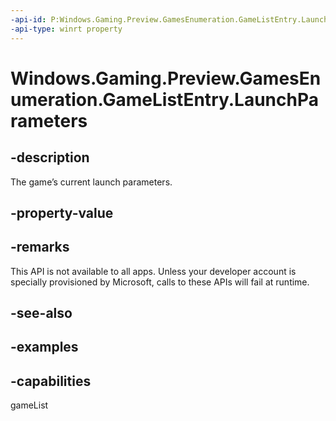 ```yaml
---
-api-id: P:Windows.Gaming.Preview.GamesEnumeration.GameListEntry.LaunchParameters
-api-type: winrt property
---
```


<!-- Property syntax.
public string LaunchParameters { get; }
-->

# Windows.Gaming.Preview.GamesEnumeration.GameListEntry.LaunchParameters

## -description
The game’s current launch parameters.

## -property-value

## -remarks
This API is not available to all apps. Unless your developer account is specially provisioned by Microsoft, calls to these APIs will fail at runtime.

## -see-also

## -examples


## -capabilities
gameList
